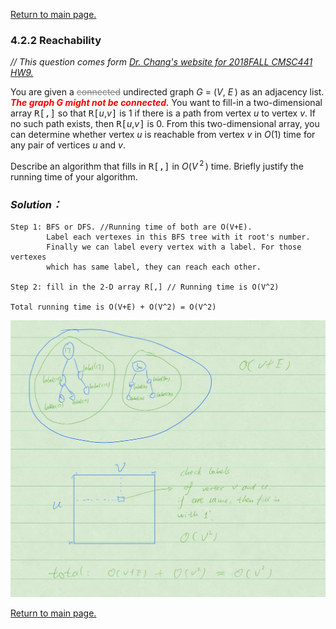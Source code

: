 <a href="../../README.md#4.2.2">Return to main page.</a>

### 4.2.2 Reachability

<i>// This question comes form <a href="https://www.csee.umbc.edu/~chang/cs441/hw/hw9.shtml">Dr. Chang's website for 2018FALL CMSC441 HW9. </a> </i>


You are given a 
<span style="color:gray;"><s>connected</s></span>
undirected graph <i>G</i> = (<i>V</i>,
<i>E</i>&thinsp;) as an adjacency list. 
<span style="color:red;">
***The graph <i>G</i> might not be connected.***
</span>
You want to fill-in a two-dimensional
array <tt>R[,]</tt> so that <tt>R[</tt><i>u</i>,<i>v</i><tt>]</tt> 
is 1 if there is a path from vertex <i>u</i> to vertex <i>v</i>.
If no such path exists, then <tt>R[</tt><i>u</i>,<i>v</i><tt>]</tt> is 0.
From this two-dimensional array, you can determine whether 
vertex <i>u</i> is reachable from vertex <i>v</i> in <i>O</i>(1) time
for any pair of vertices <i>u</i> and <i>v</i>.

<P>
Describe an algorithm that fills in <tt>R[,]</tt> in 
<i>O</i>(<i>V</i>&thinsp;<sup>2</sup>&thinsp;) 
time. Briefly justify the running time of your algorithm.

### ***Solution：***
```
Step 1: BFS or DFS. //Running time of both are O(V+E).
		Label each vertexes in this BFS tree with it root's number.  
		Finally we can label every vertex with a label. For those vertexes 
        which has same label, they can reach each other. 

Step 2: fill in the 2-D array R[,] // Running time is O(V^2)

Total running time is O(V+E) + O(V^2) = O(V^2) 
```
<img src="graph_reachability.jpg">


<a href="../README.md#4.2.2">Return to main page.</a>
